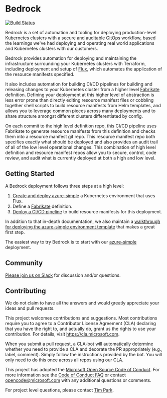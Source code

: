 # Bedrock

[![Build Status](https://dev.azure.com/epicstuff/bedrock/_apis/build/status/Microsoft.bedrock?branchName=master)](https://dev.azure.com/epicstuff/bedrock/_build/latest?definitionId=54&branchName=master)

Bedrock is a set of automation and tooling for deploying production-level Kubernetes clusters with a secure and auditable [GitOps](./gitops) workflow, based the learnings we've had deploying and operating real world applications and Kubernetes clusters with our customers.

Bedrock provides automation for deploying and maintaining the infrastructure surrounding your Kubernetes clusters with Terraform, including deployment and setup of [Flux](https://github.com/weaveworks/flux), which automates the application of the resource manifests specified.

It also includes automation for building CI/CD pipelines for building and releasing changes to your Kubernetes cluster from a higher level [Fabrikate](https://github.com/Microsoft/fabrikate) definition. Defining your deployment at this higher level of abstraction is less error prone than directly editing resource manifest files or cobbling together shell scripts to build resource manifests from Helm templates, and allows you to leverage common pieces across many deployments and to share structure amongst different clusters differentiated by config.

On each commit to the high level definition repo, this CI/CD pipeline uses Fabrikate to generate resource manifests from this definition and checks them into a resource manifest git repo. This resource manifest repo both specifies exactly what should be deployed and also provides an audit trail of all of the low level operational changes. This combination of high level definition and resource manifest repos allow you to secure, control, code review, and audit what is currently deployed at both a high and low level.

## Getting Started

A Bedrock deployment follows three steps at a high level:

1. [Create and deploy azure-simple](./docs/azure-simple/README.md) a Kubernetes environment that uses Flux.
2. Define a [Fabrikate](./docs/fabrikate/README.md) definition.
3. [Deploy a CI/CD pipeline](./docs/devops/README.md) to build resource manifests for this deployment. 

In addition to that in-depth documentation, we also maintain a [walkthrough for deploying the azure-simple environment template](./docs/azure-simple/README.md) that makes a great first step.

The easiest way to try Bedrock is to start with our [azure-simple](./docs/azure-simple/README.md) deployment. 

## Community

[Please join us on Slack](https://join.slack.com/t/bedrockco/shared_invite/enQtNjIwNzg3NTU0MDgzLTdiZGY4ZTM5OTM4MWEyM2FlZDA5MmE0MmNhNTQ2MGMxYTY2NGYxMTVlZWFmODVmODJlOWU0Y2U2YmM1YTE0NGI) for discussion and/or questions.

## Contributing

We do not claim to have all the answers and would greatly appreciate your ideas and pull requests.

This project welcomes contributions and suggestions. Most contributions require you to agree to a
Contributor License Agreement (CLA) declaring that you have the right to, and actually do, grant us
the rights to use your contribution. For details, visit https://cla.microsoft.com.

When you submit a pull request, a CLA-bot will automatically determine whether you need to provide
a CLA and decorate the PR appropriately (e.g., label, comment). Simply follow the instructions
provided by the bot. You will only need to do this once across all repos using our CLA.

This project has adopted the [Microsoft Open Source Code of Conduct](https://opensource.microsoft.com/codeofconduct/).
For more information see the [Code of Conduct FAQ](https://opensource.microsoft.com/codeofconduct/faq/) or
contact [opencode@microsoft.com](mailto:opencode@microsoft.com) with any additional questions or comments.

For project level questions, please contact [Tim Park](mailto:tpark@microsoft.com).
